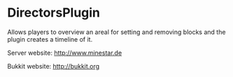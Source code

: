 DirectorsPlugin
============

Allows players to overview an areal for setting and removing blocks and the plugin creates a timeline of it.

Server website: http://www.minestar.de

Bukkit website: http://bukkit.org